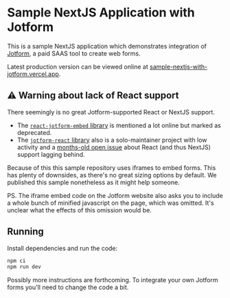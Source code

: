 # Sample NextJS Application with Jotform

This is a sample NextJS application which demonstrates integration of [Jotform](https://www.jotform.com/), a paid SAAS tool to create web forms.

Latest production version can be viewed online at [sample-nextjs-with-jotform.vercel.app](https://sample-nextjs-with-jotform.vercel.app/).

## ⚠ Warning about lack of React support

There seemingly is no great Jotform-supported React or NextJS support.

- The [`react-jotform-embed` library](https://github.com/xurei/react-jotform-embed) is mentioned a lot online but marked as deprecated.
- The [`jotform-react` library](https://github.com/sbayd/jotform-react) also is a solo-maintainer project with low activity and a [months-old open issue](https://github.com/sbayd/jotform-react/issues/5) about React (and thus NextJS) support lagging behind.

Because of this this sample repository uses iframes to embed forms.
This has plenty of downsides, as there's no great sizing options by default.
We published this sample nonetheless as it might help someone.

PS. The iframe embed code on the Jotform website also asks you to include a whole bunch of minified javascript on the page, which was omitted. It's unclear what the effects of this omission would be.

## Running

Install dependencies and run the code:

```sh
npm ci
npm run dev
```

Possibly more instructions are forthcoming.
To integrate your own Jotform forms you'll need to change the code a bit.
